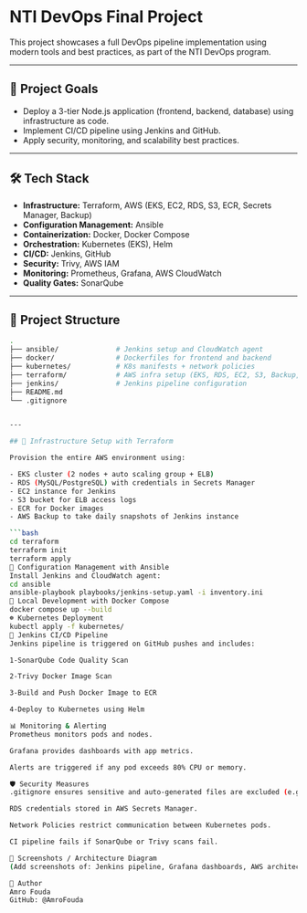 # NTI DevOps Final Project

This project showcases a full DevOps pipeline implementation using modern tools and best practices, as part of the NTI DevOps program.

---

## 🚀 Project Goals

- Deploy a 3-tier Node.js application (frontend, backend, database) using infrastructure as code.
- Implement CI/CD pipeline using Jenkins and GitHub.
- Apply security, monitoring, and scalability best practices.

---

## 🛠️ Tech Stack

- **Infrastructure:** Terraform, AWS (EKS, EC2, RDS, S3, ECR, Secrets Manager, Backup)
- **Configuration Management:** Ansible
- **Containerization:** Docker, Docker Compose
- **Orchestration:** Kubernetes (EKS), Helm
- **CI/CD:** Jenkins, GitHub
- **Security:** Trivy, AWS IAM
- **Monitoring:** Prometheus, Grafana, AWS CloudWatch
- **Quality Gates:** SonarQube

---

## 🧱 Project Structure

```bash
.
├── ansible/              # Jenkins setup and CloudWatch agent
├── docker/               # Dockerfiles for frontend and backend
├── kubernetes/           # K8s manifests + network policies
├── terraform/            # AWS infra setup (EKS, RDS, EC2, S3, Backup, etc.)
├── jenkins/              # Jenkins pipeline configuration
├── README.md
└── .gitignore


---

## 🔧 Infrastructure Setup with Terraform

Provision the entire AWS environment using:

- EKS cluster (2 nodes + auto scaling group + ELB)
- RDS (MySQL/PostgreSQL) with credentials in Secrets Manager
- EC2 instance for Jenkins
- S3 bucket for ELB access logs
- ECR for Docker images
- AWS Backup to take daily snapshots of Jenkins instance

```bash
cd terraform
terraform init
terraform apply
🤖 Configuration Management with Ansible
Install Jenkins and CloudWatch agent:
cd ansible
ansible-playbook playbooks/jenkins-setup.yaml -i inventory.ini
🐳 Local Development with Docker Compose
docker compose up --build
☸️ Kubernetes Deployment
kubectl apply -f kubernetes/
🔁 Jenkins CI/CD Pipeline
Jenkins pipeline is triggered on GitHub pushes and includes:

1-SonarQube Code Quality Scan

2-Trivy Docker Image Scan

3-Build and Push Docker Image to ECR

4-Deploy to Kubernetes using Helm

📊 Monitoring & Alerting
Prometheus monitors pods and nodes.

Grafana provides dashboards with app metrics.

Alerts are triggered if any pod exceeds 80% CPU or memory.

🛡️ Security Measures
.gitignore ensures sensitive and auto-generated files are excluded (e.g., .pem, .tfstate, .terraform/, node_modules/, venv/, .env)

RDS credentials stored in AWS Secrets Manager.

Network Policies restrict communication between Kubernetes pods.

CI pipeline fails if SonarQube or Trivy scans fail.

📸 Screenshots / Architecture Diagram
(Add screenshots of: Jenkins pipeline, Grafana dashboards, AWS architecture diagram, etc. if available)

👤 Author
Amro Fouda
GitHub: @AmroFouda



